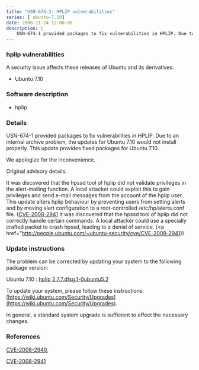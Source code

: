 ```yaml
---
title: "USN-674-2: HPLIP vulnerabilities"
series: [ ubuntu-7.10]
date: 2008-11-24 12:00:00
description: |
    USN-674-1 provided packages to fix vulnerabilities in HPLIP. Due to an internal archive problem, the updates for Ubuntu 7.10 would not install properly. This update provides fixed packages for Ubuntu 7.10.
--- 
```

 
### hplip vulnerabilities

A security issue affects these releases of Ubuntu and its derivatives:

* Ubuntu 7.10

### Software description

* hplip 

### Details

USN-674-1 provided packages to fix vulnerabilities in HPLIP. Due to an internal archive problem, the updates for Ubuntu 7.10 would not install properly. This update provides fixed packages for Ubuntu 7.10.

We apologize for the inconvenience.

Original advisory details:

 It was discovered that the hpssd tool of hplip did not validate privileges in the alert-mailing function. A local attacker could exploit this to gain privileges and send e-mail messages from the account of the hplip user. This update alters hplip behaviour by preventing users from setting alerts and by moving alert configuration to a root-controlled /etc/hp/alerts.conf file. ([CVE-2008-2941](http://people.ubuntu.com/~ubuntu-security/cve/CVE-2008-2940">CVE-2008-2940</a>) It was discovered that the hpssd tool of hplip did not correctly handle certain commands. A local attacker could use a specially crafted packet to crash hpssd, leading to a denial of service. (<a href="http://people.ubuntu.com/~ubuntu-security/cve/CVE-2008-2941)) 

### Update instructions

The problem can be corrected by updating your system to the following package version:

Ubuntu 7.10
 : [hplip](https://launchpad.net/ubuntu/+source/hplip) <span> [2.7.7.dfsg.1-0ubuntu5.2](https://launchpad.net/ubuntu/+source/hplip/2.7.7.dfsg.1-0ubuntu5.2) </span> 

To update your system, please follow these instructions: [https://wiki.ubuntu.com/Security/Upgrades](https://wiki.ubuntu.com/Security/Upgrades).

In general, a standard system upgrade is sufficient to effect the necessary changes. 

### References

 [CVE-2008-2940](http://people.ubuntu.com/~ubuntu-security/cve/CVE-2008-2940), 

 [CVE-2008-2941](http://people.ubuntu.com/~ubuntu-security/cve/CVE-2008-2941)
 
